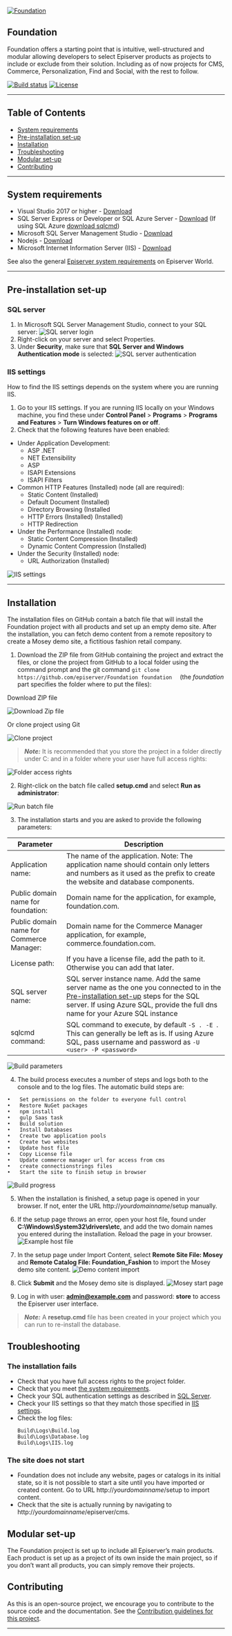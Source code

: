 <a href="https://github.com/episerver/Foundation"><img src="http://ux.episerver.com/images/logo.png" title="Foundation" alt="Foundation"></a>

## Foundation

Foundation offers a starting point that is intuitive, well-structured and modular allowing developers to select Episerver products as projects to include or exclude from their solution. 
Including as of now projects for CMS, Commerce, Personalization, Find and Social, with the rest to follow.

[![Build status](https://dev.azure.com/episerver-foundation/Foundation/_apis/build/status/Foundation-Release)](https://dev.azure.com/episerver-foundation/Foundation/_build/latest?definitionId=1)
[![License](http://img.shields.io/:license-apache-blue.svg?style=flat-square)](http://www.apache.org/licenses/LICENSE-2.0.html)

---

## Table of Contents

- [System requirements](#system-requirements)
- [Pre-installation set-up](#pre-installation-set-up)
- [Installation](#installation)
- [Troubleshooting](#troubleshooting)
- [Modular set-up](#modular-set-up)
- [Contributing](#contributing)

---

## System requirements

* Visual Studio 2017 or higher - [Download](https://visualstudio.microsoft.com/downloads/)
* SQL Server Express or Developer or SQL Azure Server - [Download](https://www.microsoft.com/en-us/sql-server/sql-server-downloads) (If using SQL Azure [download sqlcmd](https://docs.microsoft.com/en-us/sql/tools/sqlcmd-utility?view=sql-server-2017))
* Microsoft SQL Server Management Studio - [Download](https://docs.microsoft.com/en-us/sql/ssms/download-sql-server-management-studio-ssms?view=sql-server-ver15)
* Nodejs - [Download](https://nodejs.org/en/download/)
* Microsoft Internet Information Server (IIS) - [Download](https://www.iis.net/downloads)

See also the general [Episerver system requirements](https://world.episerver.com/documentation/system-requirements/) on Episerver World.

---

## Pre-installation set-up

### SQL server

1. In Microsoft SQL Server Management Studio, connect to your SQL server:
![SQL server login](https://i.ibb.co/dW5n5wQ/SQLServer-Log-In.png)
2. Right-click on your server and select Properties.
3. Under **Security**, make sure that **SQL Server and Windows Authentication mode** is selected:
![SQL server authentication](https://i.ibb.co/2Sktyrb/SQLServer-Authentication.png")

### IIS settings

How to find the IIS settings depends on the system where you are running IIS.

1.	Go to your IIS settings. If you are running IIS locally on your Windows machine, you find these under **Control Panel** > **Programs** > **Programs and Features** > **Turn Windows features on or off**. 
2.	Check that the following features have been enabled:
  *	Under Application Development:
    *	ASP .NET
    * NET Extensibility
    * ASP
    * ISAPI Extensions
    *	ISAPI Filters
  *	Common HTTP Features (Installed) node (all are required):
    *	Static Content (Installed)
    *	Default Document (Installed)
    *	Directory Browsing (Installed
    *	HTTP Errors (Installed) (Installed)
    *	HTTP Redirection
  *	Under the Performance (Installed) node:
    *	Static Content Compression (Installed)
    *	Dynamic Content Compression (Installed)
  *	Under the Security (Installed) node:
    *	URL Authorization (Installed)

![IIS settings](https://i.ibb.co/cNTmzc2/ISSSettings.png)

---

## Installation

The installation files on GitHub contain a batch file that will install the Foundation project with all products and set up an empty demo site. After the installation, you can fetch demo content from a remote repository to create a Mosey demo site, a fictitious fashion retail company.

1.	Download the ZIP file from GitHub containing the project and extract the files, or clone the project from GitHub to a local folder using the command prompt and the git command ```git clone https://github.com/episerver/Foundation foundation  ``` (the _foundation_ part specifies the folder where to put the files):

Download ZIP file

![Download Zip file](https://i.ibb.co/PM3VNq6/Git-Hub-Zip.png)

Or clone project using Git

![Clone project](https://i.ibb.co/23tJmNm/Git-Cloning.png)

> **_Note:_** It is recommended that you store the project in a folder directly under C: and in a folder where your user have full access rights:

![Folder access rights](https://i.ibb.co/Wkcbr9m/Folder-Access-Rights.png)

2.	Right-click on the batch file called **setup.cmd** and select **Run as administrator**:

![Run batch file](https://i.ibb.co/SBFfLzt/Run-Batch-File.png)

3.	The installation starts and you are asked to provide the following parameters:

| Parameter | Description |
|-----------|-------------|
|Application name: | The name of the application. Note: The application name should contain only letters and numbers as it used as the prefix to create the website and database components.|
|Public domain name for foundation:| Domain name for the application, for example, foundation.com.|
|Public domain name for Commerce Manager: | Domain name for the Commerce Manager application, for example, commerce.foundation.com.|
|License path:| If you have a license file, add the path to it. Otherwise you can add that later.|
|SQL server name:| SQL server instance name. Add the same server name as the one you connected to in the [Pre-installation set-up](#pre-installation-set-up) steps for the SQL server. If using Azure SQL, provide the full dns name for your Azure SQL instance |
|sqlcmd command: | SQL command to execute, by default ```-S . -E ```. This can generally be left as is. If using Azure SQL, pass username and password as ```-U <user> -P <password>```|

![Build parameters](https://i.ibb.co/WcKGLVh/Build-Parameters.png)

4.	The build process executes a number of steps and logs both to the console and to the log files. The automatic build steps are:
```
•	Set permissions on the folder to everyone full control
•	Restore NuGet packages
•	npm install
•	gulp Saas task
•	Build solution
•	Install Databases
•	Create two application pools
•	Create two websites
•	Update host file
•	Copy License file
•	Update commerce manager url for access from cms
•	create connectionstrings files
•	Start the site to finish setup in browser
```
![Build progress](https://i.ibb.co/GvZBcYY/Build-Progress.png)

5.	When the installation is finished, a setup page is opened in your browser. If not, enter the URL http://_yourdomainname_/setup manually.
6.	If the setup page throws an error, open your host file, found under **C:\Windows\System32\drivers\etc**, and add the two domain names you entered during the installation. Reload the page in your browser.
![Example host file](https://i.ibb.co/Ss79b55/Host-File-Example.png)

7.	In the setup page under Import Content, select **Remote Site File: Mosey** and **Remote Catalog File: Foundation_Fashion** to import the Mosey demo site content.
![Demo content import](https://i.ibb.co/s6KpckW/Demo-Content-Import.png)

8.	Click **Submit** and the Mosey demo site is displayed.
![Mosey start page](https://i.ibb.co/F5BHtb3/Mosey-Start-Page.png)

9.	Log in with user: **admin@example.com** and password: **store** to access the Episerver user interface.  

> **_Note:_** A **resetup.cmd** file has been created in your project which you can run to re-install the database.

## Troubleshooting
### The installation fails
* Check that you have full access rights to the project folder.
* Check that you meet [the system requirements](#system-requirements).
* Check your SQL authentication settings as described in [SQL Server](#sql-server).
* Check your IIS settings so that they match those specified in [IIS settings](#iis-settings).
* Check the log files:
  ```
  Build\Logs\Build.log
  Build\Logs\Database.log
  Build\Logs\IIS.log
  ```
### The site does not start
* Foundation does not include any website, pages or catalogs in its initial state, so it is not possible to start a site until you have imported or created content. Go to URL http://_yourdomainname_/setup to import content.
* Check that the site is actually running by navigating to http://_yourdomainname_/episerver/cms.

## Modular set-up

The Foundation project is set up to include all Episerver’s main products. Each product is set up as a project of its own inside the main project, so if you don’t want all products, you can simply remove their projects.

## Contributing
As this is an open-source project, we encourage you to contribute to the source code and the documentation. See the [Contribution guidelines for this project](docs/CONTRIBUTING.md).

---
